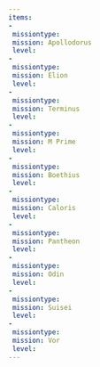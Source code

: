 ```yaml
---
items:
-
 missiontype: 
 mission: Apollodorus
 level: 
-
 missiontype: 
 mission: Elion
 level: 
-
 missiontype: 
 mission: Terminus
 level: 
-
 missiontype: 
 mission: M Prime
 level: 
-
 missiontype: 
 mission: Boethius
 level: 
-
 missiontype: 
 mission: Caloris
 level: 
-
 missiontype: 
 mission: Pantheon
 level: 
-
 missiontype: 
 mission: Odin
 level: 
-
 missiontype: 
 mission: Suisei
 level: 
-
 missiontype: 
 mission: Vor
 level: 
---
```

